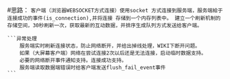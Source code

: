 #思路：
	```客户端（浏览器WEBSOCKET方式连接）使用socket 方式连接到服务端，服务端給于连接成功的事件(is_connection),并将连接
	存储到一个内存列表中。 建立一个刷新机制的存储空间，30秒刷新一次，获取最新的互动数据，并排序生成队列方式发送给客户端。
	```


	```异常处理
		服务端实时刷新连接状态，防止网络断开，并给出掉线处理，WIKI下断开问题。
		如果（大屏幕客户端）网络在尝试连接2次以后还是无法连接，启动临时数据支持。
		必要的网络断开事件通知支持。连接成功支持。
		服务端读取数据端错误时给客户端发送flush_fail_event事件
	```


